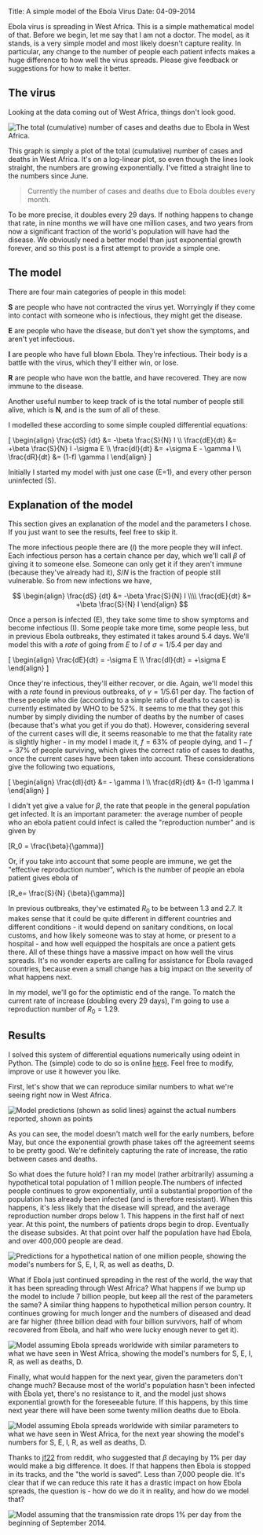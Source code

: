 Title: A simple model of the Ebola Virus
Date: 04-09-2014
<style type="text/css">
    .math span {
        color: inherit;
    }
</style>
<script language="javascript">
    if(window.MathJax===undefined){
        var script = document.createElement("script");  
        script.type = "text/javascript";  
    script.src  = "http://cdn.mathjax.org/mathjax/latest/MathJax.js";
        var config = 'MathJax.Hub.Config({' +
                    'extensions: ["tex2jax.js"],' +   
                    'tex2jax: { '+
                      'inlineMath: [ ["$","$"]], '+
                      'displayMath: [["\\[","\\]"]],'+
                      'processEscapes: true '+
                    '},' +
                    'jax: ["input/TeX","output/HTML-CSS"]' +
                    '});' +
                    'MathJax.Hub.Startup.onload();';
        if (window.opera) 
            script.innerHTML = config;
        else
            script.text = config;
        document.getElementsByTagName("head")[0].appendChild(script);
    }
</script>

Ebola virus is spreading in West Africa. This is a simple mathematical model of that. Before we begin, let me say that I am not a doctor. The model, as it stands, is a very simple model and most likely doesn't capture reality. In particular, any change to the number of people each patient infects makes a huge difference to how well the virus spreads. Please give feedback or suggestions for how to make it better.

## The virus

Looking at the data coming out of West Africa, things don't look good. 

![The total (cumulative) number of cases and deaths due to Ebola in West Africa.](http://dl.dropboxusercontent.com/u/77767081/casesdeaths.png)

This graph is simply a plot of the total (cumulative) number of cases and deaths in West Africa. It's on a log-linear plot, so even though the lines look straight, the numbers are growing exponentially. I've fitted a straight line to the numbers since June.

>  Currently the number of cases and deaths due to Ebola doubles every month.

To be more precise, it doubles every 29 days. If nothing happens to change that rate, in nine months we will have one million cases, and two years from now a significant fraction of the world's population will have had the disease. We obviously need a better model than just exponential growth forever, and so this post is a first attempt to provide a simple one.


## The model

There are four main categories of people in this model:

**S** are people who have not contracted the virus yet. Worryingly if they come into contact with someone who is infectious, they might get the disease.

**E** are people who have the disease, but don't yet show the symptoms, and aren't yet infectious.

**I** are people who have full blown Ebola. They're infectious. Their body is a battle with the virus, which they'll either win, or lose.

**R** are people who have won the battle, and have recovered. They are now immune to the disease.

Another useful number to keep track of is the total number of people still alive, which is **N**, and is the sum of all of these.

I modelled these according to some simple coupled differential equations:
	
\[
\begin{align}\frac{dS} {dt} &= -\beta \frac{S}{N} I \\\\
\frac{dE}{dt}  &= +\beta \frac{S}{N} I -\sigma E \\\\
\frac{dI}{dt} &= +\sigma E - \gamma I \\\\
\frac{dR}{dt} &= (1-f) \gamma I
\end{align}
\]Initially I started my model with just one case (E=1), and every other person uninfected (S).


## Explanation of the model

This section gives an explanation of the model and the parameters I chose. If you just want to see the results, feel free to skip it.

The more infectious people there are (*I*) the more people they will infect. Each infectious person has a certain chance per day, which we'll call $\beta$ of giving it to someone else. Someone can only get it if they aren't immune (because they've already had it), $S/N$ is the fraction of people still vulnerable. So from new infections we have,

$$\begin{align}\frac{dS} {dt}  &= -\beta \frac{S}{N} I \\\\
\frac{dE}{dt}   &= +\beta \frac{S}{N} I 
\end{align}
$$
   	
Once a person is infected (E), they take some time to show symptoms and become infectious (I). Some people take more time, some people less, but in previous Ebola outbreaks, they estimated it takes around 5.4 days. We'll model this with a *rate* of going from $E$ to $I$ of $\sigma = 1/5.4$ per day and  
\[\begin{align}\frac{dE}{dt} = -\sigma E \\\\
\frac{dI}{dt} = +\sigma E 
\end{align}
\] 

Once they're infectious, they'll either recover, or die. Again, we'll model this with a *rate* found in previous outbreaks, of $\gamma = 1/5.61$ per day. The faction of these people who die (according to a simple ratio of deaths to cases) is currently estimated by WHO to be 52%. It seems to me that they got this number by simply dividing the number of deaths by the number of cases (because that's what you get if you do that). However, considering several of the current cases will die, it seems reasonable to me that the fatality rate is slightly higher - in my model I made it, $f=63\%$ of people dying, and $1-f=37\%$ of people surviving, which gives the correct ratio of cases to deaths, once the current cases have been taken into account. These considerations give the following two equations,

\[\begin{align}
\frac{dI}{dt} &= - \gamma I \\\\ \frac{dR}{dt} &= (1-f) \gamma I
\end{align}
\] 
   

I didn't yet give a value for $\beta$, the rate that people in the general population get infected. It is an important parameter: the average number of people who an ebola patient could infect is called the "reproduction number" and is given by

\[R_0 = \frac{\beta}{\gamma}]
	
Or, if you take into account that some people are immune, we get the "effective reproduction number", which is the number of people an ebola patient gives ebola of

\[R_e= \frac{S}{N} {\beta}{\gamma}] 

In previous outbreaks, they've estimated $R_0$ to be between 1.3 and 2.7. It makes sense that it could be quite different in different countries and different conditions - it would depend on sanitary conditions, on local customs, and how likely someone was to stay at home, or present to a hospital - and how well equipped the hospitals are once a patient gets there. All of these things have a massive impact on how well the virus spreads. It's no wonder experts are calling for assistance for Ebola ravaged countries, because even a small change has a big impact on the severity of what happens next.

In my model, we'll go for the optimistic end of the range. To match the current rate of increase (doubling every 29 days), I'm going to use a reproduction number of $R_0=1.29$.

	
## ResultsI solved this system of differential equations numerically using odeint in Python. The (simple) code to do so is online [here](http://github.com/nopaniers/ebola). Feel free to modify, improve or use it however you like.

First, let's show that we can reproduce similar numbers to what we're seeing right now in West Africa.

![Model predictions (shown as solid lines) against the actual numbers reported, shown as points](http://dl.dropboxusercontent.com/u/77767081/earlyprediction.png)

As you can see, the model doesn't match well for the early numbers, before May, but once the exponential growth phase takes off the agreement seems to be pretty good. We're definitely capturing the rate of increase, the ratio between cases and deaths.

So what does the future hold? I ran my model (rather arbitrarily) assuming a hypothetical total population of 1 million people.The numbers of infected people continues to grow exponentially, until a substantial proportion of the population has already been infected (and is therefore resistant). When this happens, it's less likely that the disease will spread, and the average reproduction number drops below 1. This happens in the first half of next year. At this point, the numbers of patients drops begin to drop. Eventually the disease subsides. At that point over half the population have had Ebola, and over 400,000 people are dead.

![Predictions for a hypothetical nation of one million people, showing the model's numbers for S, E, I, R, as well as deaths, D.](http://dl.dropboxusercontent.com/u/77767081/million.png)

What if Ebola just continued spreading in the rest of the world, the way that it has been spreading through West Africa? What happens if we bump up the model to include 7 billion people, but keep all the rest of the parameters the same? A similar thing happens to hypothetical million person country. It continues growing for much longer and the numbers of diseased and dead are far higher (three billion dead with four billion survivors, half of whom recovered from Ebola, and half who were lucky enough never to get it).

![Model assuming Ebola spreads worldwide with similar parameters to what we have seen in West Africa, showing the model's numbers for S, E, I, R, as well as deaths, D.](http://dl.dropboxusercontent.com/u/77767081/world.png)

Finally, what would happen for the next year, given the parameters don't change much? Because most of the world's population hasn't been infected with Ebola yet, there's no resistance to it, and the model just shows exponential growth for the foreseeable future. If this happens, by this time next year there will have been some twenty million deaths due to Ebola.

![Model assuming Ebola spreads worldwide with similar parameters to what we have seen in West Africa, for the next year showing the model's numbers for S, E, I, R, as well as deaths, D.](http://dl.dropboxusercontent.com/u/77767081/year.png)

Thanks to [jf22](http://www.reddit.com/user/jf22) from reddit, who suggested that $\beta$ decaying by 1% per day would make a big difference. It does. If that happens then Ebola is stopped in its tracks, and the "the world is saved". Less than 7,000 people die. It's clear that if we can reduce this rate it has a drastic impact on how Ebola spreads, the question is - how do we do it in reality, and how do we model that?

![Model assuming that the transmission rate drops 1% per day from the beginning of September 2014.](http://dl.dropboxusercontent.com/u/77767081/decay.png)

